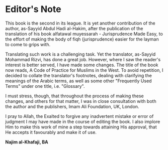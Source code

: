 Editor's Note
=============

This book is the second in its league. It is yet another contribution of
the author, as-Sayyid Abdul Hadi al-Hakim, after the publication of the
translation of his book alfatawal muyessarah - Jurisprudence Made Easy,
to the effort of making the body of fiqh (jurisprudence) easier for the
layman to come to grips with.

Translating such work is a challenging task. Yet the translator,
as-Sayyid Mohammad Rizvi, has done a great job. However, where I saw the
reader's interest is better served, I have made some changes. The title
of the book now reads, A Code of Practice for Muslims in the West. To
avoid repetition, I decided to collate the translator's footnotes,
dealing with clarifying the meanings of the Arabic terms, as well as
some other "Frequently Used Terms" under one title, i.e. "Glossary".

I must stress, though, that throughout the process of making these
changes, and others for that matter, I was in close consultation with
both the author and the publishers, Imam Ali Foundation, UK, London.

I pray to Allah, the Exalted to forgive any inadvertent mistake or error
of judgment I may have made in the course of editing the book. I also
implore Him to make this work of mine a step towards attaining His
approval, that He accepts it favourably and make it of use.

**Najim al-Khafaji, BA**



